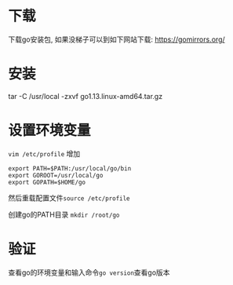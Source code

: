 # 下载

下载go安装包, 如果没梯子可以到如下网站下载: https://gomirrors.org/

# 安装

tar -C /usr/local -zxvf go1.13.linux-amd64.tar.gz

# 设置环境变量

`vim /etc/profile` 增加

```
export PATH=$PATH:/usr/local/go/bin 
export GOROOT=/usr/local/go 
export GOPATH=$HOME/go 
```

然后重载配置文件`source /etc/profile`

创建go的PATH目录 `mkdir /root/go`

# 验证

查看go的环境变量和输入命令`go version`查看go版本



